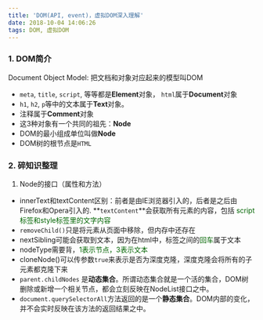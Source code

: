 ```yaml
---
title: 'DOM(API, event)，虚拟DOM深入理解'
date: 2018-10-04 14:06:26
tags: DOM, 虚拟DOM
---
```


### 1. DOM简介

Document Object Model: 把文档和对象对应起来的模型叫DOM

- `meta`, `title`, `script`, 等等都是**Element**对象， `html`属于**Document**对象
- `h1`, `h2`, `p`等中的文本属于**Text**对象。
- 注释属于**Comment**对象
- 这3种对象有一个共同的祖先：**Node**
- DOM的最小组成单位叫做**Node**
- DOM树的根节点是`HTML`

### 2. 碎知识整理

1. Node的接口（属性和方法）

- innerText和textContent区别：前者是由IE浏览器引入的，后者是之后由Firefox和Opera引入的. **`textContent`**会获取所有元素的内容，包括<font color=darkgreen> script标签和style标签里的文字内容 </font>
- `removeChild()`只是将元素从页面中移除，但内存中还存在
- nextSibling可能会获取到文本，因为在html中，标签之间的<font  color=darkgreen>回车</font>属于文本
- nodeType需要背，<font color=darkgreen>1表示节点，3表示文本</font>
- cloneNode()可以传参数`true`来表示是否为深度克隆，深度克隆会将所有的子元素都克隆下来
- `parent.childNodes` 是**动态集合**。所谓动态集合就是一个活的集合，DOM树删除或新增一个相关节点，都会立刻反映在NodeList接口之中。
- `document.querySelectorAll`方法返回的是一个**静态集合**。DOM内部的变化，并不会实时反映在该方法的返回结果之中。

